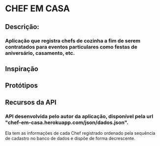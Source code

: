 # CHEF EM CASA
## Descrição:
### Aplicação que registra chefs de cozinha a fim de serem contratados para eventos particulares como festas de aniversário, casamento, etc.
## Inspiração
### 
## Protótipos
## Recursos da API
### API desenvolvida pelo autor da aplicação, disponível pela url "chef-em-casa.herokuapp.com/json/dados.json". 
Ela tem as informações de cada Chef registrado ordenado pela sequência de cadastro no banco de dados e dispõe de forma decrescente.

